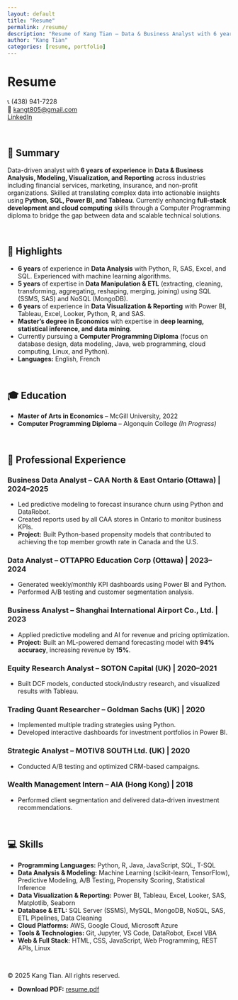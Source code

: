 ```yaml
---
layout: default
title: "Resume"
permalink: /resume/
description: "Resume of Kang Tian — Data & Business Analyst with 6 years of experience in data analysis, modeling, visualization, and reporting."
author: "Kang Tian"
categories: [resume, portfolio] 
---
```


# Resume
📞 (438) 941-7228  
📧 kangt805@gmail.com  
[LinkedIn](https://www.linkedin.com/in/kangtianecon)  


<p> &nbsp; </p>

## 📝 Summary
Data-driven analyst with **6 years of experience** in **Data & Business Analysis, Modeling, Visualization, and Reporting** across industries including financial services, marketing, insurance, and non-profit organizations. Skilled at translating complex data into actionable insights using **Python, SQL, Power BI, and Tableau**. Currently enhancing **full-stack development and cloud computing** skills through a Computer Programming diploma to bridge the gap between data and scalable technical solutions.

<p> &nbsp; </p>

## 🌟 Highlights
- **6 years** of experience in **Data Analysis** with Python, R, SAS, Excel, and SQL. Experienced with machine learning algorithms.  
- **5 years** of expertise in **Data Manipulation & ETL** (extracting, cleaning, transforming, aggregating, reshaping, merging, joining) using SQL (SSMS, SAS) and NoSQL (MongoDB).  
- **6 years** of experience in **Data Visualization & Reporting** with Power BI, Tableau, Excel, Looker, Python, R, and SAS.  
- **Master’s degree in Economics** with expertise in **deep learning, statistical inference, and data mining**.  
- Currently pursuing a **Computer Programming Diploma** (focus on database design, data modeling, Java, web programming, cloud computing, Linux, and Python).  
- **Languages:** English, French  

<p> &nbsp; </p>




## 🎓 Education
- **Master of Arts in Economics** – McGill University, 2022  
- **Computer Programming Diploma** – Algonquin College *(In Progress)*  


<p> &nbsp; </p>

## 💼 Professional Experience

### Business Data Analyst – CAA North & East Ontario (Ottawa) | 2024–2025
- Led predictive modeling to forecast insurance churn using Python and DataRobot.  
- Created reports used by all CAA stores in Ontario to monitor business KPIs.  
- **Project:** Built Python-based propensity models that contributed to achieving the top member growth rate in Canada and the U.S.  

### Data Analyst – OTTAPRO Education Corp (Ottawa) | 2023–2024  
- Generated weekly/monthly KPI dashboards using Power BI and Python.  
- Performed A/B testing and customer segmentation analysis.  

### Business Analyst – Shanghai International Airport Co., Ltd. | 2023  
- Applied predictive modeling and AI for revenue and pricing optimization.  
- **Project:** Built an ML-powered demand forecasting model with **94% accuracy**, increasing revenue by **15%**.  

### Equity Research Analyst – SOTON Capital (UK) | 2020–2021  
- Built DCF models, conducted stock/industry research, and visualized results with Tableau.  

### Trading Quant Researcher – Goldman Sachs (UK) | 2020  
- Implemented multiple trading strategies using Python.  
- Developed interactive dashboards for investment portfolios in Power BI.  

### Strategic Analyst – MOTIV8 SOUTH Ltd. (UK) | 2020  
- Conducted A/B testing and optimized CRM-based campaigns.  

### Wealth Management Intern – AIA (Hong Kong) | 2018  
- Performed client segmentation and delivered data-driven investment recommendations.  


<p> &nbsp; </p>



## 💻 Skills
- **Programming Languages:** Python, R, Java, JavaScript, SQL, T-SQL  
- **Data Analysis & Modeling:** Machine Learning (scikit-learn, TensorFlow), Predictive Modeling, A/B Testing, Propensity Scoring, Statistical Inference  
- **Data Visualization & Reporting:** Power BI, Tableau, Excel, Looker, SAS, Matplotlib, Seaborn  
- **Database & ETL:** SQL Server (SSMS), MySQL, MongoDB, NoSQL, SAS, ETL Pipelines, Data Cleaning  
- **Cloud Platforms:** AWS, Google Cloud, Microsoft Azure  
- **Tools & Technologies:** Git, Jupyter, VS Code, DataRobot, Excel VBA  
- **Web & Full Stack:** HTML, CSS, JavaScript, Web Programming, REST APIs, Linux  


<p> &nbsp; </p>

© 2025 Kang Tian. All rights reserved.
- **Download PDF:** [resume.pdf](/assets/resume.pdf)


